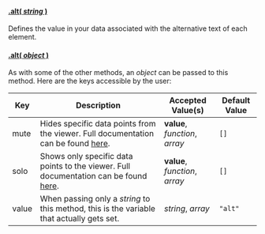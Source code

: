 #### <a name="string" href="#string">.alt( *string* )</a>

Defines the value in your data associated with the alternative text of each element.

#### <a name="object" href="#object">.alt( *object* )</a>

As with some of the other methods, an *object* can be passed to this method. Here are the keys accessible by the user:

| Key | Description | Accepted Value(s) | Default Value |
|---|---|---|---|
| mute | Hides specific data points from the viewer. Full documentation can be found [here](Data-Filtering#mute). | **value**, *function*, *array* | `[]` |
| solo | Shows only specific data points to the viewer. Full documentation can be found [here](Data-Filtering#solo). | **value**, *function*, *array* | `[]` |
| value | When passing only a *string* to this method, this is the variable that actually gets set. | *string*, *array* | `"alt"` |
